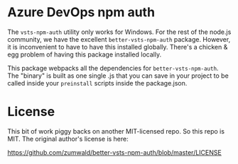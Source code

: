 # Azure DevOps npm auth

The `vsts-npm-auth` utility only works for Windows. For the rest of the node.js community, we have the excellent `better-vsts-npm-auth` package. However, it is inconvenient to have to have this installed globally. There's a chicken & egg problem of having this package installed locally.

This package webpacks all the dependencies for `better-vsts-npm-auth`. The "binary" is built as one single .js that you can save in your project to be called inside your `preinstall` scripts inside the package.json.

# License

This bit of work piggy backs on another MIT-licensed repo. So this repo is MIT. The original author's license is here:

https://github.com/zumwald/better-vsts-npm-auth/blob/master/LICENSE
